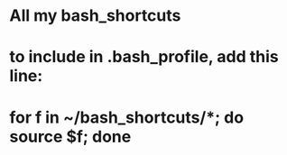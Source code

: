 # All my bash_shortcuts

# to include in .bash_profile, add this line:
# for f in ~/bash_shortcuts/*; do source $f; done
